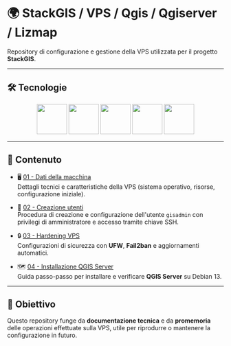 # 🌍 StackGIS / VPS / Qgis / Qgiserver / Lizmap

Repository di configurazione e gestione della VPS utilizzata per il progetto **StackGIS**.

---

## 🛠️ Tecnologie

<p align="center">
  <img src="https://upload.wikimedia.org/wikipedia/commons/thumb/f/f0/Horned_logo.svg/250px-Horned_logo.svg.png" height="70"/>
  <img src="https://upload.wikimedia.org/wikipedia/commons/thumb/9/91/QGIS_logo_new.svg/250px-QGIS_logo_new.svg.png" height="70"/>
  <img src="https://upload.wikimedia.org/wikipedia/commons/thumb/7/7e/Apache_Feather_Logo.svg/250px-Apache_Feather_Logo.svg.png"height="70"/> 
  <img src="https://upload.wikimedia.org/wikipedia/commons/c/c3/Python-logo-notext.svg" height="70"/>
  <img src="https://docs.lizmap.com/3.8/it/_static/logo.png" height="70"/>
</p>

---

## 📂 Contenuto

- 🖥️ [01 - Dati della macchina](01-server-data.md)  
  Dettagli tecnici e caratteristiche della VPS (sistema operativo, risorse, configurazione iniziale).

- 🔑 [02 - Creazione utenti](02-creazione-utenti.md)  
  Procedura di creazione e configurazione dell'utente `gisadmin` con privilegi di amministratore e accesso tramite chiave SSH.

- 🔒 [03 - Hardening VPS](03-hardening-VPS.md)  
  Configurazioni di sicurezza con **UFW**, **Fail2ban** e aggiornamenti automatici.

- 🗺️ [04 - Installazione QGIS Server](04-Installazione-qgis-server.md)  
  Guida passo-passo per installare e verificare **QGIS Server** su Debian 13.

---

## 🎯 Obiettivo

Questo repository funge da **documentazione tecnica** e da **promemoria** delle operazioni effettuate sulla VPS, utile per riprodurre o mantenere la configurazione in futuro.
